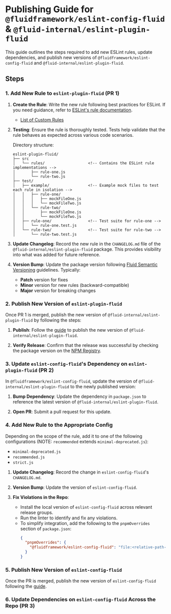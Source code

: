 # Publishing Guide for `@fluidframework/eslint-config-fluid` & `@fluid-internal/eslint-plugin-fluid`

This guide outlines the steps required to add new ESLint rules, update dependencies, and publish new versions of `@fluidframework/eslint-config-fluid` and `@fluid-internal/eslint-plugin-fluid`.

## Steps

### 1. Add New Rule to `eslint-plugin-fluid` (PR 1)

1. **Create the Rule**: Write the new rule following best practices for ESLint. If you need guidance, refer to [ESLint's rule documentation](https://eslint.org/docs/latest/developer-guide/working-with-rules).
	- [List of Custom Rules](https://github.com/microsoft/FluidFramework/tree/main/common/build/eslint-plugin-fluid/src/rules)

2. **Testing**: Ensure the rule is thoroughly tested. Tests help validate that the rule behaves as expected across various code scenarios.

   Directory structure:

   ```plaintext
   eslint-plugin-fluid/
   ├── src
   │   └── rules/					<!-- Contains the ESLint rule implementations -->
   │       ├── rule-one.js
   │       └── rule-two.js
   ├── test/
   │   ├── example/ 				<!-- Example mock files to test each rule in isolation -->
   │   │   ├── rule-one/
   │   │   │   ├── mockFileOne.js
   │   │   │   └── mockFileTwo.js
   │   │   └── rule-two/
   │   │       ├── mockFileOne.js
   │   │       └── mockFileTwo.js
   │   ├── rule-one/				<!-- Test suite for rule-one -->
   │   │   └── rule-one.test.js
   │   └── rule-two/				<!-- Test suite for rule-two -->
   │       └── rule-two.test.js

3. **Update Changelog**: Record the new rule in the `CHANGELOG.md` file of the `@fluid-internal/eslint-plugin-fluid` package. This provides visibility into what was added for future reference.

4. **Version Bump**: Update the package version following [Fluid Semantic Versioning](https://eng.ms/docs/experiences-devices/opg/office-shared/fluid-framework/fluid-framework-internal/fluid-framework/docs/dev/wiki/sync/breaking-vs-non-breaking-changes) guidelines. Typically:
   - **Patch** version for fixes
   - **Minor** version for new rules (backward-compatible)
   - **Major** version for breaking changes

### 2. Publish New Version of `eslint-plugin-fluid`

Once PR 1 is merged, publish the new version of `@fluid-internal/eslint-plugin-fluid` by following the steps:

1. **Publish**: Follow the [guide](https://eng.ms/docs/experiences-devices/opg/office-shared/fluid-framework/fluid-framework-internal/fluid-framework/docs/on-call/release/release) to publish the new version of `@fluid-internal/eslint-plugin-fluid`.

2. **Verify Release**: Confirm that the release was successful by checking the package version on the [NPM Registry](https://www.npmjs.com/package/@fluid-internal/eslint-plugin-fluid).

### 3. Update `eslint-config-fluid`'s Dependency on `eslint-plugin-fluid` (PR 2)

In `@fluidframework/eslint-config-fluid`, update the version of `@fluid-internal/eslint-plugin-fluid` to the newly published version:

1. **Bump Dependency**: Update the dependency in `package.json` to reference the latest version of `@fluid-internal/eslint-plugin-fluid`.

2. **Open PR**: Submit a pull request for this update.

### 4. Add New Rule to the Appropriate Config

Depending on the scope of the rule, add it to one of the following configurations (NOTE: `recommended` extends `minimal-deprecated.js`):
   - `minimal-deprecated.js`
   - `recommended.js`
   - `strict.js`

1. **Update Changelog**: Record the change in `eslint-config-fluid`'s `CHANGELOG.md`.

2. **Version Bump**: Update the version of `eslint-config-fluid`.

3. **Fix Violations in the Repo**:
   - Install the local version of `eslint-config-fluid` across relevant release groups.
   - Run the linter to identify and fix any violations.
   - To simplify integration, add the following to the `pnpmOverrides` section of `package.json`:
     ```json
     {
       "pnpmOverrides": {
         "@fluidframework/eslint-config-fluid": "file:<relative-path-to-eslint-config-fluid-package>"
       }
     }
     ```

### 5. Publish New Version of `eslint-config-fluid`

Once the PR is merged, publish the new version of `eslint-config-fluid` following the [guide](https://eng.ms/docs/experiences-devices/opg/office-shared/fluid-framework/fluid-framework-internal/fluid-framework/docs/on-call/release/release).


### 6. Update Dependencies on `eslint-config-fluid` Across the Repo (PR 3)
